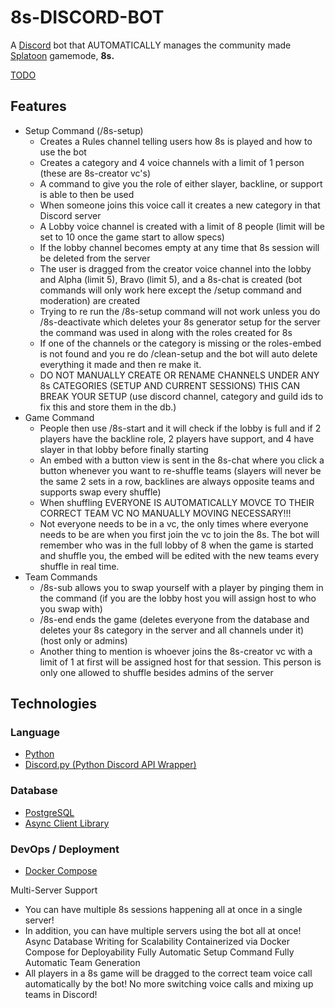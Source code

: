 # 8s-DISCORD-BOT

A [Discord](https://discord.com/) bot that AUTOMATICALLY manages the community made [Splatoon](https://splatoon.nintendo.com/) gamemode, **8s.**

[TODO](TODO.md)

## Features
* Setup Command (/8s-setup)
  * Creates a Rules channel telling users how 8s is played and how to use the bot
  * Creates a category and 4 voice channels with a limit of 1 person (these are 8s-creator vc's)
  * A command to give you the role of either slayer, backline, or support is able to then be used
  * When someone joins this voice call it creates a new category in that Discord server 
  * A Lobby voice channel is created with a limit of 8 people (limit will be set to 10 once the game start to allow specs)
  * If the lobby channel becomes empty at any time that 8s session will be deleted from the server
  * The user is dragged from the creator voice channel into the lobby and Alpha (limit 5), Bravo (limit 5), and a 8s-chat is created (bot commands will only work here except the /setup command and moderation) are created
  * Trying to re run the /8s-setup command will not work unless you do /8s-deactivate which deletes your 8s generator setup for the server the command was used in along with the roles created for 8s
  * If one of the channels or the category is missing or the roles-embed is not found and you re do /clean-setup and the bot will auto delete everything it made and then re make it.
  * DO NOT MANUALLY CREATE OR RENAME CHANNELS UNDER ANY 8s CATEGORIES (SETUP AND CURRENT SESSIONS) THIS CAN BREAK YOUR SETUP (use discord channel, category and guild ids to fix this and store them in the db.)
* Game Command
  * People then use /8s-start and it will check if the lobby is full and if 2 players have the backline role, 2 players have support, and 4 have slayer in that lobby before finally starting
  * An embed with a button view is sent in the 8s-chat where you click a button whenever you want to re-shuffle teams (slayers will never be the same 2 sets in a row, backlines are always opposite teams and supports swap every shuffle)
  * When shuffling EVERYONE IS AUTOMATICALLY MOVCE TO THEIR CORRECT TEAM VC NO MANUALLY MOVING NECESSARY!!!
  * Not everyone needs to be in a vc, the only times where everyone needs to be are when you first join the vc to join the 8s. The bot will remember who was in the full lobby of 8 when the game is started and shuffle you, the embed will be edited with the new teams every shuffle in real time.
* Team Commands
  * /8s-sub allows you to swap yourself with a player by pinging them in the command (if you are the lobby host you will assign host to who you swap with)
  * /8s-end ends the game (deletes everyone from the database and deletes your 8s category in the server and all channels under it) (host only or admins)
  * Another thing to mention is whoever joins the 8s-creator vc with a limit of 1 at first will be assigned host for that session. This person is only one allowed to shuffle besides admins of the server


## Technologies

### Language
- [Python](https://github.com/python/cpython)
- [Discord.py (Python Discord API Wrapper)](https://github.com/Rapptz/discord.py)

### Database
- [PostgreSQL](https://github.com/postgres/postgres)
- [Async Client Library](https://github.com/MagicStack/asyncpg)


### DevOps / Deployment
- [Docker Compose](https://github.com/docker/compose)

Multi-Server Support
  * You can have multiple 8s sessions happening all at once in a single server!
  * In addition, you can have multiple servers using the bot all at once!
Async Database Writing for Scalability
Containerized via Docker Compose for Deployability
Fully Automatic Setup Command
Fully Automatic Team Generation
  * All players in a 8s game will be dragged to the correct team voice call automatically by the bot! No more switching voice calls and mixing up teams in Discord!
